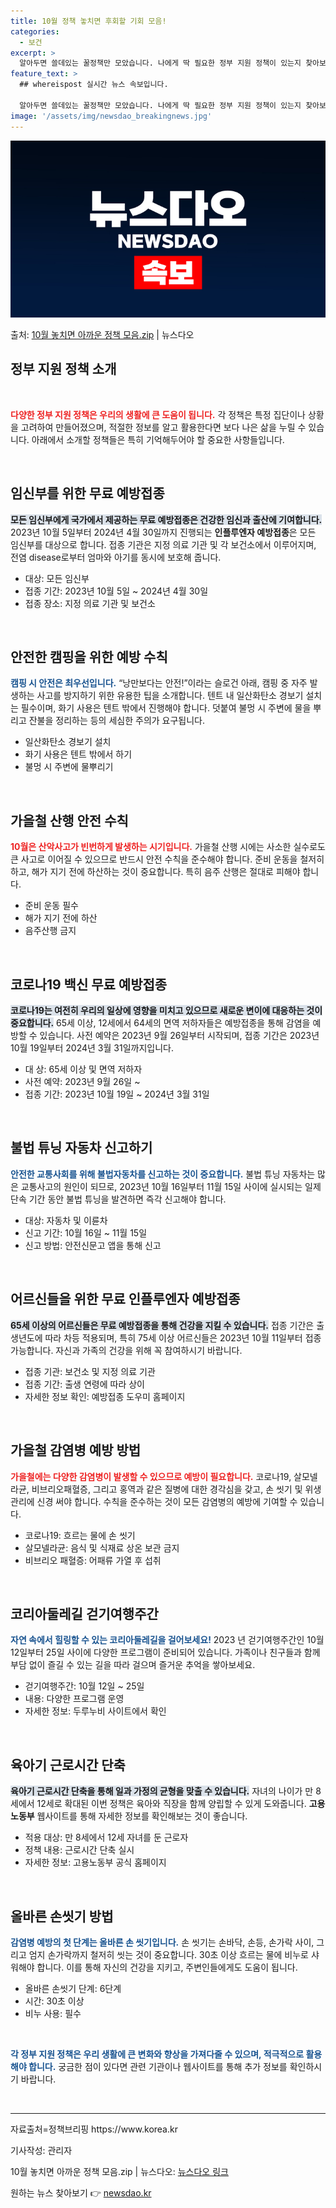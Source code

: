 ```yaml
---
title: 10월 정책 놓치면 후회할 기회 모음!
categories:
  - 보건
excerpt: >
  알아두면 쓸데있는 꿀정책만 모았습니다. 나에게 딱 필요한 정부 지원 정책이 있는지 찾아보세요!  1. 임신부…
feature_text: >
  ## whereispost 실시간 뉴스 속보입니다.

  알아두면 쓸데있는 꿀정책만 모았습니다. 나에게 딱 필요한 정부 지원 정책이 있는지 찾아보세요!  1. 임신부…
image: '/assets/img/newsdao_breakingnews.jpg'
---
```


![뉴스다오 속보](/assets/img/newsdao_breakingnews.jpg)

<p>출처: <a href="https://newsdao.kr/2191" rel="dofollow">10월 놓치면 아까운 정책 모음.zip</a> | 뉴스다오</p>

<h2 data-ke-size="size26">정부 지원 정책 소개</h2>

<p data-ke-size="size16">&nbsp;</p>

<b><span style="color: #ee2323;">다양한 정부 지원 정책은 우리의 생활에 큰 도움이 됩니다.</span></b> 각 정책은 특정 집단이나 상황을 고려하여 만들어졌으며, 적절한 정보를 알고 활용한다면 보다 나은 삶을 누릴 수 있습니다. 아래에서 소개할 정책들은 특히 기억해두어야 할 중요한 사항들입니다.

<p data-ke-size="size16">&nbsp;</p>

<h2>임신부를 위한 무료 예방접종</h2>

<b><span style="background-color: #21538527;">모든 임신부에게 국가에서 제공하는 무료 예방접종은 건강한 임신과 출산에 기여합니다.</span></b> 2023년 10월 5일부터 2024년 4월 30일까지 진행되는 <b>인플루엔자 예방접종</b>은 모든 임신부를 대상으로 합니다. 접종 기관은 지정 의료 기관 및 각 보건소에서 이루어지며, 전염 disease로부터 엄마와 아기를 동시에 보호해 줍니다. 

<ul>
    <li>대상: 모든 임신부</li>
    <li>접종 기간: 2023년 10월 5일 ~ 2024년 4월 30일</li>
    <li>접종 장소: 지정 의료 기관 및 보건소</li>
</ul>

<p data-ke-size="size16">&nbsp;</p>

<h2>안전한 캠핑을 위한 예방 수칙</h2>

<b><span style="color: #1a5490;">캠핑 시 안전은 최우선입니다.</span></b> “낭만보다는 안전!”이라는 슬로건 아래, 캠핑 중 자주 발생하는 사고를 방지하기 위한 유용한 팁을 소개합니다. 텐트 내 일산화탄소 경보기 설치는 필수이며, 화기 사용은 텐트 밖에서 진행해야 합니다. 덧붙여 불멍 시 주변에 물을 뿌리고 잔불을 정리하는 등의 세심한 주의가 요구됩니다. 

<ul>
    <li>일산화탄소 경보기 설치</li>
    <li>화기 사용은 텐트 밖에서 하기</li>
    <li>불멍 시 주변에 물뿌리기</li>
</ul>

<p data-ke-size="size16">&nbsp;</p>

<h2>가을철 산행 안전 수칙</h2>

<b><span style="color: #ee2323;">10월은 산악사고가 빈번하게 발생하는 시기입니다.</span></b> 가을철 산행 시에는 사소한 실수로도 큰 사고로 이어질 수 있으므로 반드시 안전 수칙을 준수해야 합니다. 준비 운동을 철저히 하고, 해가 지기 전에 하산하는 것이 중요합니다. 특히 음주 산행은 절대로 피해야 합니다.

<ul>
    <li>준비 운동 필수</li>
    <li>해가 지기 전에 하산</li>
    <li>음주산행 금지</li>
</ul>

<p data-ke-size="size16">&nbsp;</p>

<h2>코로나19 백신 무료 예방접종</h2>

<b><span style="background-color: #21538527;">코로나19는 여전히 우리의 일상에 영향을 미치고 있으므로 새로운 변이에 대응하는 것이 중요합니다.</span></b> 65세 이상, 12세에서 64세의 면역 저하자들은 예방접종을 통해 감염을 예방할 수 있습니다. 사전 예약은 2023년 9월 26일부터 시작되며, 접종 기간은 2023년 10월 19일부터 2024년 3월 31일까지입니다.

<ul>
    <li> 대 상: 65세 이상 및 면역 저하자</li>
    <li> 사전 예약: 2023년 9월 26일 ~ </li>
    <li> 접종 기간: 2023년 10월 19일 ~ 2024년 3월 31일</li>
</ul>

<p data-ke-size="size16">&nbsp;</p>

<h2>불법 튜닝 자동차 신고하기</h2>

<b><span style="color: #1a5490;">안전한 교통사회를 위해 불법자동차를 신고하는 것이 중요합니다.</span></b> 불법 튜닝 자동차는 많은 교통사고의 원인이 되므로, 2023년 10월 16일부터 11월 15일 사이에 실시되는 일제 단속 기간 동안 불법 튜닝을 발견하면 즉각 신고해야 합니다.

<ul>
    <li>대상: 자동차 및 이륜차</li>
    <li>신고 기간: 10월 16일 ~ 11월 15일</li>
    <li>신고 방법: 안전신문고 앱을 통해 신고</li>
</ul>

<p data-ke-size="size16">&nbsp;</p>

<h2>어르신들을 위한 무료 인플루엔자 예방접종</h2>

<b><span style="background-color: #21538527;">65세 이상의 어르신들은 무료 예방접종을 통해 건강을 지킬 수 있습니다.</span></b> 접종 기간은 출생년도에 따라 차등 적용되며, 특히 75세 이상 어르신들은 2023년 10월 11일부터 접종 가능합니다. 자신과 가족의 건강을 위해 꼭 참여하시기 바랍니다.

<ul>
    <li>접종 기관: 보건소 및 지정 의료 기관</li>
    <li>접종 기간: 출생 연령에 따라 상이</li>
    <li>자세한 정보 확인: 예방접종 도우미 홈페이지</li>
</ul>

<p data-ke-size="size16">&nbsp;</p>

<h2>가을철 감염병 예방 방법</h2>

<b><span style="color: #ee2323;">가을철에는 다양한 감염병이 발생할 수 있으므로 예방이 필요합니다.</span></b> 코로나19, 살모넬라균, 비브리오패혈증, 그리고 홍역과 같은 질병에 대한 경각심을 갖고, 손 씻기 및 위생 관리에 신경 써야 합니다. 수칙을 준수하는 것이 모든 감염병의 예방에 기여할 수 있습니다.

<ul>
    <li>코로나19: 흐르는 물에 손 씻기</li>
    <li>살모넬라균: 음식 및 식재료 상온 보관 금지</li>
    <li>비브리오 패혈증: 어패류 가열 후 섭취</li>
</ul>

<p data-ke-size="size16">&nbsp;</p>

<h2>코리아둘레길 걷기여행주간</h2>

<b><span style="color: #1a5490;">자연 속에서 힐링할 수 있는 코리아둘레길을 걸어보세요!</span></b> 2023 년 걷기여행주간인 10월 12일부터 25일 사이에 다양한 프로그램이 준비되어 있습니다. 가족이나 친구들과 함께 부담 없이 즐길 수 있는 길을 따라 걸으며 즐거운 추억을 쌓아보세요.

<ul>
    <li>걷기여행주간: 10월 12일 ~ 25일</li>
    <li>내용: 다양한 프로그램 운영</li>
    <li>자세한 정보: 두루누비 사이트에서 확인</li>
</ul>

<p data-ke-size="size16">&nbsp;</p>

<h2>육아기 근로시간 단축</h2>

<b><span style="background-color: #21538527;">육아기 근로시간 단축을 통해 일과 가정의 균형을 맞출 수 있습니다.</span></b> 자녀의 나이가 만 8세에서 12세로 확대된 이번 정책은 육아와 직장을 함께 양립할 수 있게 도와줍니다. <b>고용노동부</b> 웹사이트를 통해 자세한 정보를 확인해보는 것이 좋습니다.

<ul>
    <li>적용 대상: 만 8세에서 12세 자녀를 둔 근로자</li>
    <li>정책 내용: 근로시간 단축 실시</li>
    <li>자세한 정보: 고용노동부 공식 홈페이지</li>
</ul>

<p data-ke-size="size16">&nbsp;</p>

<h2>올바른 손씻기 방법</h2>

<b><span style="color: #1a5490;">감염병 예방의 첫 단계는 올바른 손 씻기입니다.</span></b> 손 씻기는 손바닥, 손등, 손가락 사이, 그리고 엄지 손가락까지 철저히 씻는 것이 중요합니다. 30초 이상 흐르는 물에 비누로 샤워해야 합니다. 이를 통해 자신의 건강을 지키고, 주변인들에게도 도움이 됩니다.

<ul>
    <li>올바른 손씻기 단계: 6단계</li>
    <li>시간: 30초 이상</li>
    <li>비누 사용: 필수</li>
</ul>

<p data-ke-size="size16">&nbsp;</p>

<b><span style="color: #1a5490;">각 정부 지원 정책은 우리 생활에 큰 변화와 향상을 가져다줄 수 있으며, 적극적으로 활용해야 합니다.</span></b> 궁금한 점이 있다면 관련 기관이나 웹사이트를 통해 추가 정보를 확인하시기 바랍니다. 

<p data-ke-size="size16">&nbsp;</p>

<hr>

<p data-ke-size="size16">자료출처=정책브리핑 https://www.korea.kr</p>
<p data-ke-size="size16">기사작성: 관리자</p>
<p data-ke-size="size16">10월 놓치면 아까운 정책 모음.zip | 뉴스다오: <a href="https://newsdao.kr/2191">뉴스다오 링크</a></p> 

원하는 뉴스 찾아보기 👉 <a href="https://newsdao.kr" rel="dofollow">newsdao.kr</a>


